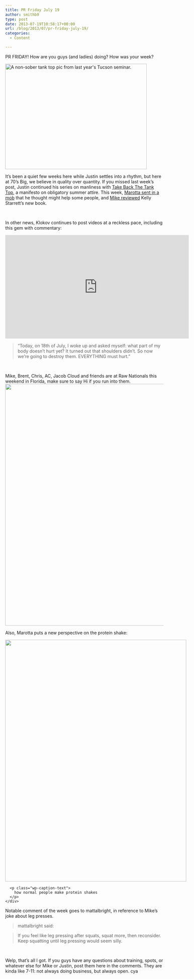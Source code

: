 ```yaml
---
title: PR Friday July 19
author: smithb9
type: post
date: 2013-07-19T10:58:17+00:00
url: /blog/2013/07/pr-friday-july-19/
categories:
  - Content

---
```

<footer> 

<div>
  PR FRIDAY! How are you guys (and ladies) doing? How was your week?
</div>

<div>
</div>

<div>
  <p>
    <a href="/2013/07/IMG_0221.jpg"><img data-attachment-id="9373" data-permalink="/blog/2013/07/take-back-the-tank-tops/img_0221/" data-orig-file="/2013/07/IMG_0221.jpg" data-orig-size="1000,746" data-comments-opened="1" data-image-meta="{&quot;aperture&quot;:&quot;2.8&quot;,&quot;credit&quot;:&quot;&quot;,&quot;camera&quot;:&quot;iPhone 4&quot;,&quot;caption&quot;:&quot;&quot;,&quot;created_timestamp&quot;:&quot;1338673446&quot;,&quot;copyright&quot;:&quot;&quot;,&quot;focal_length&quot;:&quot;3.85&quot;,&quot;iso&quot;:&quot;400&quot;,&quot;shutter_speed&quot;:&quot;0.066666666666667&quot;,&quot;title&quot;:&quot;&quot;}" data-image-title="IMG_0221" data-image-description="" data-medium-file="/2013/07/IMG_0221-200x149.jpg" data-large-file="/2013/07/IMG_0221-450x335.jpg" class="size-large wp-image-9373" alt="A non-sober tank top pic from last year's Tucson seminar." src="/2013/07/IMG_0221-450x335.jpg" width="450" height="335" srcset="/2013/07/IMG_0221-450x335.jpg 450w, /2013/07/IMG_0221-150x111.jpg 150w, /2013/07/IMG_0221-200x149.jpg 200w, /2013/07/IMG_0221-402x300.jpg 402w, /2013/07/IMG_0221.jpg 1000w" sizes="(max-width: 450px) 100vw, 450px" /></a>
  </p>
</div>

<div>
  It&#8217;s been a quiet few weeks here while Justin settles into a rhythm, but here at 70&#8217;s Big, we believe in quality over quantity. If you missed last week&#8217;s post, Justin continued his series on manliness with <a href="/blog/2013/07/10/">Take Back The Tank Top</a>, a manifesto on obligatory summer attire. This week, <a href="/blog/2013/07/17/">Marotta sent in a mob</a> that he thought might help some people, and <a href="/blog/2013/07/18/">Mike reviewed</a> Kelly Starrett&#8217;s new book.
</div>

&nbsp;

<div>
  In other news, Klokov continues to post videos at a reckless pace, including this gem with commentary:
</div>

<span class="embed-youtube" style="text-align:center; display: block;"><iframe class='youtube-player' type='text/html' width='584' height='329' src='https://www.youtube.com/embed/BXhPf1Q_XWQ?version=3&#038;rel=1&#038;fs=1&#038;autohide=2&#038;showsearch=0&#038;showinfo=1&#038;iv_load_policy=1&#038;wmode=transparent' allowfullscreen='true' style='border:0;'></iframe></span>

<div>
</div>

> <div>
>   &#8220;Today, on 18th of July, I woke up and asked myself: what part of my body doesn&#8217;t hurt yet? It turned out that shoulders didn&#8217;t. So now we&#8217;re going to destroy them. EVERYTHING must hurt.&#8221;
> </div>

&nbsp;

<div>
  Mike, Brent, Chris, AC, Jacob Cloud and friends are at Raw Nationals this weekend in Florida, make sure to say Hi if you run into them.
</div>

<div>
</div>

<div>
  <img class="alignnone" alt="" src="https://sphotos-a.xx.fbcdn.net/hphotos-prn1/529675_10100815304156061_167916255_n.jpg" width="573" height="768" />
</div>

<div>
</div>

<div>
</div>

<div>
  <p>
    Also, Marotta puts a new perspective on the protein shake:
  </p>
  
  <p>
    <div style="width: 586px" class="wp-caption alignnone">
      <img class=" " alt="" src="https://fbcdn-sphotos-b-a.akamaihd.net/hphotos-ak-prn1/1011983_10152086974301040_1366341735_n.jpg" width="576" height="768" />
      
      <p class="wp-caption-text">
        how normal people make protein shakes
      </p>
    </div>
  </p>
</div>

<div>
  Notable comment of the week goes to mattalbright, in reference to Mike&#8217;s joke about leg presses.
</div>

> <div>
>   mattalbright said:
> </div></footer> 

<div>
  <blockquote>
    <p>
      If you feel like leg pressing after squats, squat more, then reconsider. Keep squatting until leg pressing would seem silly.
    </p>
  </blockquote>
  
  <p>
    &nbsp;
  </p>
  
  <p>
    Welp, that&#8217;s all I got. If you guys have any questions about training, spots, or whatever else for Mike or Justin, post them here in the comments. They are kinda like 7-11: not always doing business, but always open. cya
  </p>
</div>